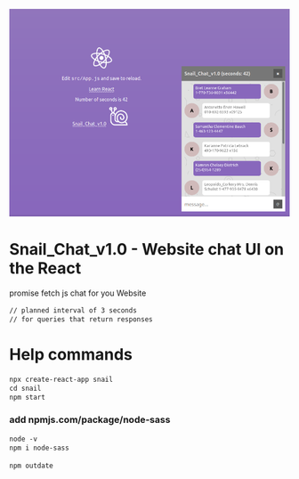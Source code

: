 ![Snail_Chat_v1.0](https://github.com/otolaa/snail_chat/blob/main/public/snail.png "Snail_Chat_v1.0")

# Snail_Chat_v1.0 - Website chat UI  on the React
promise fetch js chat for you Website
```
// planned interval of 3 seconds
// for queries that return responses
```

# Help commands
```
npx create-react-app snail
cd snail
npm start 
```

### add npmjs.com/package/node-sass
```
node -v
npm i node-sass

npm outdate
```